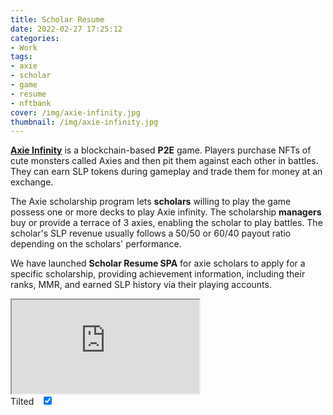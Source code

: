 ```yaml
---
title: Scholar Resume
date: 2022-02-27 17:25:12
categories:
- Work
tags:
- axie
- scholar
- game
- resume
- nftbank
cover: /img/axie-infinity.jpg
thumbnail: /img/axie-infinity.jpg
---
```


**[Axie Infinity](https://axieinfinity.com/)** is a blockchain-based **P2E** game. Players purchase NFTs of cute monsters called Axies and then pit them against each other in battles. They can earn SLP tokens during gameplay and trade them for money at an exchange.

The Axie scholarship program lets **scholars** willing to play the game possess one or more decks to play Axie infinity. The scholarship **managers** buy or provide a terrace of 3 axies, enabling the scholar to play battles. The scholar's SLP revenue usually follows a 50/50 or 60/40 payout ratio depending on the scholars' performance.

We have launched **Scholar Resume SPA** for axie scholars to apply for a specific scholarship, providing achievement information, including their ranks, MMR, and earned SLP history via their playing accounts.

<link rel="stylesheet" href="/html/scholar_resume/style.css">

<div id="scholar_resume_wrapper">
    <div class="scholar_resume_phone view_1" id="scholar_resume_phone_1">
        <iframe src="https://www.resume.games/" id="scholar_resume_frame_1"></iframe>
    </div>
    <div id="scholar_resume_views">
        <label for="iframePerspective">Tilted &nbsp;</label>
        <input type="checkbox" id="iframePerspective" checked="true" />
    </div>
</div>
<script src="/html/scholar_resume/script.js"></script>